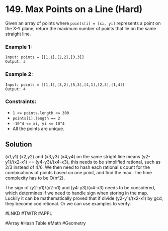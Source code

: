 # 149. Max Points on a Line (Hard)

Given an array of points where `points[i] = [xi, yi]` represents a point on the X-Y plane, return the maximum number of points that lie on the same straight line.

### Example 1:

```
Input: points = [[1,1],[2,2],[3,3]]
Output: 3
```

### Example 2:

```
Input: points = [[1,1],[3,2],[5,3],[4,1],[2,3],[1,4]]
Output: 4
```

### Constraints:

- `1 <= points.length <= 300`
- `points[i].length == 2`
- `-10^4 <= xi, yi <= 10^4`
- All the points are unique.

## Solution

(x1,y1) (x2,y2) and (x3,y3) (x4,y4) on the same stright line means (y2-y1)/(x2-x1) == (y4-y3)/(x4-x3), this needs to be simplified rational, such as 2/3 instead of 4/6. We then need to hash each rational's count for the combinations of points based on one point, and find the max. The time complexity has to be O(n^2).

The sign of (y2-y1)/(x2-x1) and (y4-y3)/(x4-x3) needs to be considered, which determines if we need to handle sign when storing in the map. Luckily it can be mathematically proved that if divide (y2-y1)/(x2-x1) by gcd, they become codiretional. Or we can use examples to verify.

#LNKD #TWTR #APPL

#Array #Hash Table #Math #Geometry

